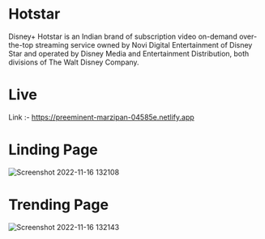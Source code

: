 # Hotstar


Disney+ Hotstar is an Indian brand of subscription video on-demand over-the-top streaming service owned by Novi Digital Entertainment of Disney Star and operated by Disney Media and Entertainment Distribution, both divisions of The Walt Disney Company.

# Live
Link :- https://preeminent-marzipan-04585e.netlify.app

# Linding Page
![Screenshot 2022-11-16 132108](https://user-images.githubusercontent.com/101393474/202120273-590dfdc0-072b-49f3-8bd2-19ead0601cc6.png)

# Trending Page
![Screenshot 2022-11-16 132143](https://user-images.githubusercontent.com/101393474/202120590-8eedf477-a0bf-43c3-8164-1ce927192325.png)



